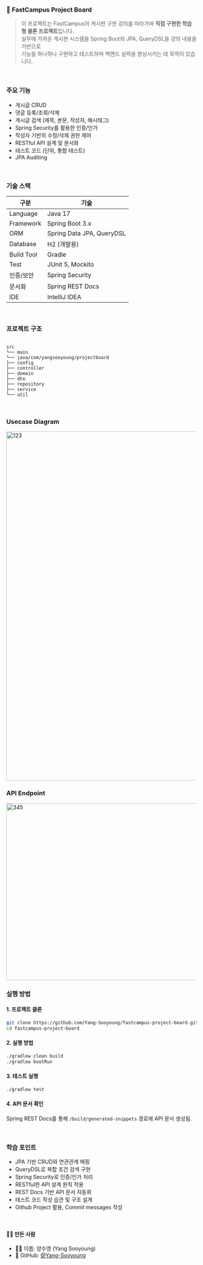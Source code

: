 ### 📆 FastCampus Project Board

> 이 프로젝트는 FastCampus의 게시판 구현 강의를 따라가며 **직접 구현한 학습형 클론 프로젝트**입니다.  
> 실무에 가까운 게시판 시스템을 Spring Boot와 JPA, QueryDSL을 강의 내용을 기반으로\
> 기능을 하나하나 구현하고 테스트하며 백엔드 실력을 향상시키는 데 목적이 있습니다.


<br/>

### 주요 기능

- 게시글 CRUD
- 댓글 등록/조회/삭제
- 게시글 검색 (제목, 본문, 작성자, 해시태그)
- Spring Security를 활용한 인증/인가
- 작성자 기반의 수정/삭제 권한 제어
- RESTful API 설계 및 문서화
- 테스트 코드 (단위, 통합 테스트)
- JPA Auditing

<br/>

### 기술 스택

| 구분 | 기술 |
|------|------|
| Language | Java 17 |
| Framework | Spring Boot 3.x |
| ORM | Spring Data JPA, QueryDSL |
| Database | H2 (개발용) |
| Build Tool | Gradle |
| Test | JUnit 5, Mockito |
| 인증/보안 | Spring Security |
| 문서화 | Spring REST Docs |
| IDE | IntelliJ IDEA |

<br/>

### 프로젝트 구조

```

src
└── main
└── java/com/yangsooyoung/projectboard
├── config
├── controller
├── domain
├── dto
├── repository
├── service
└── util

```

<br/>

### Usecase Diagram
<img width="1060" height="921" alt="123" src="https://github.com/user-attachments/assets/8116d2d1-04be-44a3-99c8-8219946d043e" />
<br/>

### API Endpoint
<img width="954" height="467" alt="345" src="https://github.com/user-attachments/assets/03cf4106-1542-4fb7-8069-12d8693f2f8e" />

### 실행 방법

#### 1. 프로젝트 클론

```bash
git clone https://github.com/Yang-Sooyoung/fastcampus-project-board.git
cd fastcampus-project-board
````

#### 2. 실행 방법

```bash
./gradlew clean build
./gradlew bootRun
```

#### 3. 테스트 실행

```bash
./gradlew test
```

#### 4. API 문서 확인

Spring REST Docs를 통해 `/build/generated-snippets` 경로에 API 문서 생성됨.

<br/>

### 학습 포인트

* JPA 기반 CRUD와 연관관계 매핑
* QueryDSL로 복합 조건 검색 구현
* Spring Security로 인증/인가 처리
* RESTful한 API 설계 원칙 적용
* REST Docs 기반 API 문서 자동화
* 테스트 코드 작성 습관 및 구조 설계
* Github Project 활용, Commit messages 작성

</br>

#### 🙋‍♀️ 만든 사람

- 👩‍💻 이름: 양수영 (Yang Sooyoung)
- 🔗 GitHub: [@Yang-Sooyoung](https://github.com/Yang-Sooyoung)

<br/>

